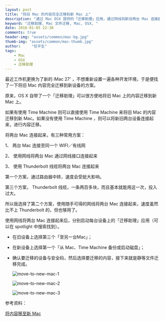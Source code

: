 ```yaml
---
layout: post
title: "将旧 Mac 的内容完全迁移到新 Mac 上"
description: "通过 Mac OSX 提供的「迁移助理」应用，通过网线将新旧两台 Mac 连接起来，就可以将就设备的文件内容完全迁移到新的 Mac 上，自此更换新设备也能轻松无缝切换。"
keyword: "迁移助理, Mac 文件迁移, Mac, OSX, "
date: 2016-01-05 22:30
comments: true
header-img: "assets/common/mac-bg.jpg"
thumb-img: "assets/common/mac-thumb.jpg"
author:     "任平生"
tags:
    - Mac
    - OSX
    - 迁移助理
---
```


最近工作机更换为了新的 iMac 27' ，不想重新设置一遍各种开发环境，于是便找了一下将旧 Mac 内容完全迁移到新设备的方案。

原来，OS X  自带了一个「迁移助理」可以很方便地将旧 Mac 上的内容迁移到新 Mac 上。

如果有使用 Time Machine 则可以直接使用 Time Machine 来将旧 Mac 的内容迁移到新 Mac。如果没有使用 Time Machine ，则可以将新旧两台设备连接起来，进行内容迁移。

将两台 Mac 连接起来，有三种常用方案：

1、 两台 Mac 连接至同一个 WIFI／有线网

2、 使用网线将两台 Mac 通过网线接口连接起来

3、 使用 Thunderbolt 线缆将两台 Mac 连接起来



第一个方案，通过路由器中转，速度会受挺大影响。

第三个方案， Thunderbolt 线缆，一条两百多块，而且基本就能用这一次，投入过大。

所以我选择了第二个方案，使用随手可得的网线将两台 Mac 连接起来，速度虽然比不上 Thunderbolt 的，但也够用了。



使用网线将两台 Mac 连接起来后，分别启动每台设备上的「迁移助理」应用（可以在 spotlight 中搜索找到）。

- 在旧设备上选择第三个「至另一台Mac」；


- 在新设备上选择第一个「从 Mac、Time Machine 备份或启动磁盘」；


- 确认要迁移的设备与安全码，然后选择要迁移的内容，接下来就是静等文件迁移完成。
  
  ![move-to-new-mac-1](http://note.rpsh.net/assets/2016/01/move-to-new-mac-1.jpg)
  
  ![move-to-new-mac-2](http://note.rpsh.net/assets/2016/01/move-to-new-mac-2.jpg)
  
  ![move-to-new-mac-3](http://note.rpsh.net/assets/2016/01/move-to-new-mac-3.jpg)



参考资料：

[将内容移至新 Mac](https://support.apple.com/zh-cn/HT204350)